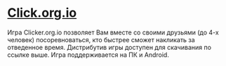 # [Click.org.io](www.clickorgio.online)

Игра Clicker.org.io позволяет Вам вместе со своими друзьями (до 4-х человек) посоревноваться, кто быстрее сможет накликать за отведенное время. Дистрибутив игры доступен для скачивания по ссылке выше. Игра поддерживается на ПК и Android.
